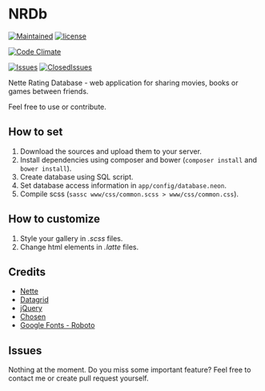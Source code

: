 # NRDb

[![Maintained](https://img.shields.io/badge/maintained-yes-brightgreen.svg)](https://github.com/peldax/NRDb/releases)
[![license](https://img.shields.io/github/license/peldax/NRDb.svg?maxAge=3600)](https://github.com/peldax/NRDb/blob/master/LICENSE)

[![Code Climate](https://codeclimate.com/github/peldax/NRDb/badges/gpa.svg)](https://codeclimate.com/github/peldax/NRDb)

[//]: #[![Downloads](https://img.shields.io/github/downloads/peldax/NRDb/total.svg?maxAge=60)]()

[![Issues](https://img.shields.io/github/issues-raw/peldax/NRDb.svg?maxAge=600)](https://github.com/peldax/NRDb/issues)
[![ClosedIssues](https://img.shields.io/github/issues-closed-raw/peldax/NRDb.svg?maxAge=600)](https://github.com/peldax/NRDb/issues?q=is%3Aissue+is%3Aclosed)

[//]: #[![PullRequests](https://img.shields.io/github/issues-pr-raw/peldax/NRDb.svg?maxAge=600)](https://github.com/peldax/NRDb/pulls)
[//]: #[![ClosedPullRequests](https://img.shields.io/github/issues-pr-closed-raw/peldax/NRDb.svg?maxAge=600)](https://github.com/peldax/NRDb/pulls?q=is%3Apr+is%3Aclosed)

[//]: #[![Release](https://img.shields.io/github/release/peldax/NRDb.svg?maxAge=3600)](https://github.com/peldax/NRDb/releases)
[//]: #[![CommitsSinceRelease](https://img.shields.io/github/commits-since/peldax/NRDb/0.svg?maxAge=600)]()

[//]: #[![Tag](https://img.shields.io/github/tag/peldax/NRDb.svg?maxAge=3600)](https://github.com/peldax/NRDb/tags)
[//]: #[![CommitsSinceTag](https://img.shields.io/github/commits-since/peldax/NRDb/0.svg?maxAge=600)]()

Nette Rating Database - web application for sharing movies, books or games between friends.

Feel free to use or contribute.

## How to set

1. Download the sources and upload them to your server.
2. Install dependencies using composer and bower (`composer install` and `bower install`).
3. Create database using SQL script.
4. Set database access information in `app/config/database.neon`.
5. Compile scss (`sassc www/css/common.scss > www/css/common.css`).

## How to customize

1. Style your gallery in *.scss* files.
3. Change html elements in *.latte* files.

## Credits

* [Nette](http://www.nette.org)
* [Datagrid](http://www.github.com/nextras/datagrid)
* [jQuery](http://www.jquery.com)
* [Chosen](http://www.github.com/harvesthq/chosen)
* [Google Fonts - Roboto](https://www.google.com/fonts/specimen/Roboto)

## Issues

Nothing at the moment.
Do you miss some important feature? Feel free to contact me or create pull request yourself.
